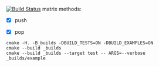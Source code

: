 [![Build Status](https://travis-ci.org/Bozey98/stack_example.svg?branch=master)](https://travis-ci.org/Bozey98/stack_example)
matrix methods:
- [x] push
- [x] pop


```
cmake -H. -B_builds -DBUILD_TESTS=ON -DBUILD_EXAMPLES=ON
cmake --build _builds
cmake --build _builds --target test -- ARGS=--verbose
_builds/example
```
